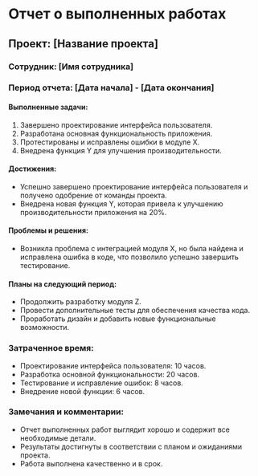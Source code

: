 # Отчет о выполненных работах

## Проект: [Название проекта]

### Сотрудник: [Имя сотрудника]

### Период отчета: [Дата начала] - [Дата окончания]

#### Выполненные задачи:
1. Завершено проектирование интерфейса пользователя.
2. Разработана основная функциональность приложения.
3. Протестированы и исправлены ошибки в модуле X.
4. Внедрена функция Y для улучшения производительности.

#### Достижения:
- Успешно завершено проектирование интерфейса пользователя и получено одобрение от команды проекта.
- Внедрена новая функция Y, которая привела к улучшению производительности приложения на 20%.

#### Проблемы и решения:
- Возникла проблема с интеграцией модуля X, но была найдена и исправлена ошибка в коде, что позволило успешно завершить тестирование.

#### Планы на следующий период:
- Продолжить разработку модуля Z.
- Провести дополнительные тесты для обеспечения качества кода.
- Проработать дизайн и добавить новые функциональные возможности.

### Затраченное время:
- Проектирование интерфейса пользователя: 10 часов.
- Разработка основной функциональности: 20 часов.
- Тестирование и исправление ошибок: 8 часов.
- Внедрение новой функции: 6 часов.

### Замечания и комментарии:
- Отчет выполненных работ выглядит хорошо и содержит все необходимые детали.
- Результаты достигнуты в соответствии с планом и ожиданиями проекта.
- Работа выполнена качественно и в срок.
